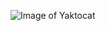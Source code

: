 ![Image of Yaktocat](https://user-images.githubusercontent.com/70350267/112002872-b947a400-8af6-11eb-9bd9-6d87bd3e471c.png)
